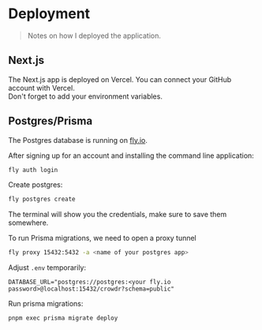 # Deployment

> Notes on how I deployed the application.

## Next.js

The Next.js app is deployed on Vercel. You can connect your GitHub account with Vercel.  
Don't forget to add your environment variables.

## Postgres/Prisma

The Postgres database is running on [fly.io](https://fly.io).

After signing up for an account and installing the command line application:

```bash
fly auth login
```

Create postgres:

```bash
fly postgres create
```

The terminal will show you the credentials, make sure to save them somewhere.

To run Prisma migrations, we need to open a proxy tunnel

```bash
fly proxy 15432:5432 -a <name of your postgres app>
```

Adjust `.env` temporarily:

```
DATABASE_URL="postgres://postgres:<your fly.io password>@localhost:15432/crowdr?schema=public"
```

Run prisma migrations:

```bash
pnpm exec prisma migrate deploy
```
